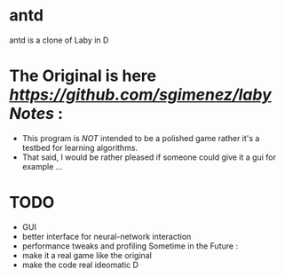 antd
====

antd is a clone of Laby in D

The Original is here _https://github.com/sgimenez/laby_
_Notes_ :
=========
- This program is _NOT_ intended to be a polished game rather it's a testbed for learning algorithms.
- That said, I would be rather pleased if someone could give it a gui for example ...

TODO
====

- GUI 
- better interface for neural-network interaction
- performance tweaks and profiling
Sometime in the Future :
- make it a real game like the original
- make the code real ideomatic D
